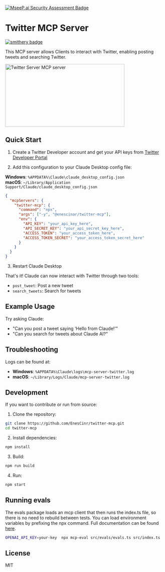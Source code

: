 [![MseeP.ai Security Assessment Badge](https://mseep.net/pr/enescinr-twitter-mcp-badge.png)](https://mseep.ai/app/enescinr-twitter-mcp)

# Twitter MCP Server

[![smithery badge](https://smithery.ai/badge/@enescinar/twitter-mcp)](https://smithery.ai/server/@enescinar/twitter-mcp)

This MCP server allows Clients to interact with Twitter, enabling posting tweets and searching Twitter.

<a href="https://glama.ai/mcp/servers/dhsudtc7cd">
  <img width="380" height="200" src="https://glama.ai/mcp/servers/dhsudtc7cd/badge" alt="Twitter Server MCP server" />
</a>

## Quick Start

1. Create a Twitter Developer account and get your API keys from [Twitter Developer Portal](https://developer.twitter.com/en/portal/dashboard)

2. Add this configuration to your Claude Desktop config file:

**Windows**: `%APPDATA%\Claude\claude_desktop_config.json`  
**macOS**: `~/Library/Application Support/Claude/claude_desktop_config.json`

```json
{
  "mcpServers": {
    "twitter-mcp": {
      "command": "npx",
      "args": ["-y", "@enescinar/twitter-mcp"],
      "env": {
        "API_KEY": "your_api_key_here",
        "API_SECRET_KEY": "your_api_secret_key_here",
        "ACCESS_TOKEN": "your_access_token_here",
        "ACCESS_TOKEN_SECRET": "your_access_token_secret_here"
      }
    }
  }
}
```

3. Restart Claude Desktop

That's it! Claude can now interact with Twitter through two tools:

- `post_tweet`: Post a new tweet
- `search_tweets`: Search for tweets

## Example Usage

Try asking Claude:
- "Can you post a tweet saying 'Hello from Claude!'"
- "Can you search for tweets about Claude AI?"

## Troubleshooting

Logs can be found at:
- **Windows**: `%APPDATA%\Claude\logs\mcp-server-twitter.log`
- **macOS**: `~/Library/Logs/Claude/mcp-server-twitter.log`


## Development

If you want to contribute or run from source:

1. Clone the repository:
```bash
git clone https://github.com/EnesCinr/twitter-mcp.git
cd twitter-mcp
```

2. Install dependencies:
```bash
npm install
```

3. Build:
```bash
npm run build
```

4. Run:
```bash
npm start
```



## Running evals

The evals package loads an mcp client that then runs the index.ts file, so there is no need to rebuild between tests. You can load environment variables by prefixing the npx command. Full documentation can be found [here](https://www.mcpevals.io/docs).

```bash
OPENAI_API_KEY=your-key  npx mcp-eval src/evals/evals.ts src/index.ts
```
## License

MIT
